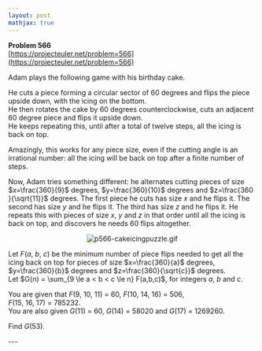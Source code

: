 ```yaml
---
layout: post
mathjax: true
---
```

**Problem 566**  
[https://projecteuler.net/problem=566](https://projecteuler.net/problem=566)

<p>Adam plays the following game with his birthday cake.</p>

<p>He cuts a piece forming a circular sector of 60 degrees and flips the piece upside down, with the icing on the bottom.<br />
He then rotates the cake by 60 degrees counterclockwise, cuts an adjacent 60 degree piece and flips it upside down.<br />
He keeps repeating this, until after a total of twelve steps, all the icing is back on top.</p>

<p>Amazingly, this works for any piece size, even if the cutting angle is an irrational number: all the icing will be back on top after a finite number of steps.</p>

<p>Now, Adam tries something different: he alternates cutting pieces of size $x=\frac{360}{9}$ degrees, $y=\frac{360}{10}$ degrees and $z=\frac{360 }{\sqrt{11}}$ degrees. The first piece he cuts has size <var>x</var> and he flips it. The second has size <var>y</var> and he flips it. The third has size <var>z</var> and he flips it. He repeats this with pieces of size <var>x</var>, <var>y</var> and <var>z</var> in that order until all the icing is back on top, and discovers he needs 60 flips altogether.</p>

<div align="center"><img src="https://projecteuler.net/project/images/p566-cakeicingpuzzle.gif" alt="p566-cakeicingpuzzle.gif" /></div>

<p>Let <var>F</var>(<var>a</var>, <var>b</var>, <var>c</var>) be the minimum number of piece flips needed to get all the icing back on top for pieces of size $x=\frac{360}{a}$ degrees, $y=\frac{360}{b}$ degrees and $z=\frac{360}{\sqrt{c}}$ degrees.<br />
Let $G(n) = \sum_{9 \le a &lt; b &lt; c \le n} F(a,b,c)$, for integers <var>a</var>, <var>b</var> and <var>c</var>.</p>

<p>You are given that <var>F</var>(9, 10, 11) = 60, <var>F</var>(10, 14, 16) = 506, <var>F</var>(15, 16, 17) = 785232.<br />
You are also given <var>G</var>(11) = 60, <var>G</var>(14) = 58020 and <var>G</var>(17) = 1269260.</p>

<p>Find <var>G</var>(53).</p>
---
